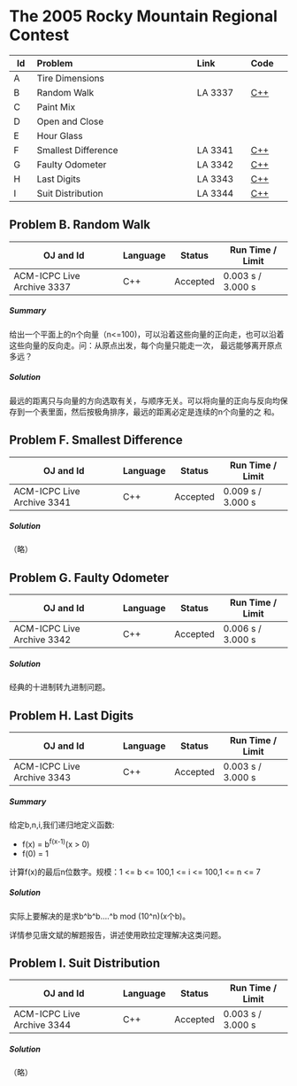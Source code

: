 # The 2005 Rocky Mountain Regional Contest

<table>
<thead>
<th width='40px' align='center'>Id</th>
<th width='500px' align='left'>Problem</th>
<th width='130px' align='left'>Link</th>
<th width='80px' align='left'>Code</th>
</thead>
<tbody>
<tr><td>A</td>   <td>Tire Dimensions</td>   <td></td>   <td></td>   </tr>
<tr><td>B</td>   <td>Random Walk</td>   <td>LA 3337</td>   <td><a href='la3337.cpp'>C++</a></td>   </tr>
<tr><td>C</td>   <td>Paint Mix</td>   <td></td>   <td></td>   </tr>
<tr><td>D</td>   <td>Open and Close</td>   <td></td>   <td></td>   </tr>
<tr><td>E</td>   <td>Hour Glass</td>   <td></td>   <td></td>   </tr>
<tr><td>F</td>   <td>Smallest Difference</td>   <td>LA 3341</td>   <td><a href='la3341.cpp'>C++</a></td>   </tr>
<tr><td>G</td>   <td>Faulty Odometer</td>   <td>LA 3342</td>   <td><a href='la3342.cpp'>C++</a></td>   </tr>
<tr><td>H</td>   <td>Last Digits</td>   <td>LA 3343</td>   <td><a href='la3343.cpp'>C++</a></td>   </tr>
<tr><td>I</td>   <td>Suit Distribution</td>   <td>LA 3344</td>   <td><a href='la3344.cpp'>C++</a></td>   </tr>
</tbody>
</table>




## Problem B. Random Walk


OJ and Id							| Language	| Status        | Run Time / Limit            |
-----------------------				| --------	| ------------- | -------------               |
ACM-ICPC Live Archive 3337			| C++		| Accepted		| 0.003 s / 3.000 s			  |


##### Summary
给出一个平面上的n个向量（n<=100)，可以沿着这些向量的正向走，也可以沿着这些向量的反向走。问：从原点出发，每个向量只能走一次， 最远能够离开原点多远？ 
##### Solution
最远的距离只与向量的方向选取有关，与顺序无关。可以将向量的正向与反向均保存到一个表里面，然后按极角排序，最远的距离必定是连续的n个向量的之 和。 



## Problem F. Smallest Difference


OJ and Id							| Language	| Status        | Run Time / Limit            |
-----------------------				| --------	| ------------- | -------------               |
ACM-ICPC Live Archive 3341			| C++		| Accepted		| 0.009 s / 3.000 s			  |

##### Solution
（略）


## Problem G. Faulty Odometer


OJ and Id							| Language	| Status        | Run Time / Limit            |
-----------------------				| --------	| ------------- | -------------               |
ACM-ICPC Live Archive 3342			| C++		| Accepted		| 0.006 s / 3.000 s			  |


##### Solution
经典的十进制转九进制问题。


## Problem H. Last Digits


OJ and Id							| Language	| Status        | Run Time / Limit            |
-----------------------				| --------	| ------------- | -------------               |
ACM-ICPC Live Archive 3343			| C++		| Accepted		| 0.003 s / 3.000 s			  |


##### Summary
给定b,n,i,我们递归地定义函数:

* f(x) = b<sup>f(x-1)</sup>(x > 0)
* f(0) = 1 

计算f(x)的最后n位数字。规模：1 <= b <= 100,1 <= i <= 100,1 <= n <= 7 
##### Solution
实际上要解决的是求b^b^b....^b mod (10^n)(x个b)。

详情参见唐文斌的解题报告，讲述使用欧拉定理解决这类问题。 


## Problem I. Suit Distribution


OJ and Id							| Language	| Status        | Run Time / Limit            |
-----------------------				| --------	| ------------- | -------------               |
ACM-ICPC Live Archive 3344			| C++		| Accepted		| 0.003 s / 3.000 s			  |


##### Solution

（略）


